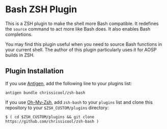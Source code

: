 Bash ZSH Plugin
==============

This is a ZSH plugin to make the shell more Bash compatible. It redefines the `source`
command to act more like Bash does. It also enables Bash completions.

You may find this plugin useful when you need to source Bash functions in your current
shell. The author of this plugin particularly uses it for AOSP builds in ZSH.

Plugin Installation
-------------------

If you use [Antigen](http://antigen.sharats.me/ "Antigen plugin manager for ZSH"),
add the following line to your plugins list:

    antigen bundle chrissicool/zsh-bash

If you use [Oh-My-Zsh](https://github.com/robbyrussell/oh-my-zsh "OMZ manager for ZSH"),
add `zsh-bash` to your `plugins` list and clone this repository to your
`$ZSH_CUSTOM/plugins` directory:

    $ ( cd $ZSH_CUSTOM/plugins && git clone https://github.com/chrissicool/zsh-bash )

